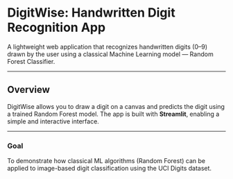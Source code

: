# DigitWise: Handwritten Digit Recognition App

A lightweight web application that recognizes handwritten digits (0–9) drawn by the user using a classical Machine Learning model — Random Forest Classifier.

---

## Overview

DigitWise allows you to draw a digit on a canvas and predicts the digit using a trained Random Forest model. The app is built with **Streamlit**, enabling a simple and interactive interface.

---

### Goal
To demonstrate how classical ML algorithms (Random Forest) can be applied to image-based digit classification using the UCI Digits dataset.